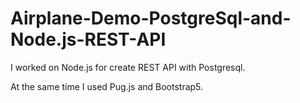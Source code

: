 # Airplane-Demo-PostgreSql-and-Node.js-REST-API

I worked on Node.js for create REST API with Postgresql.

At the same time I used Pug.js and Bootstrap5.
